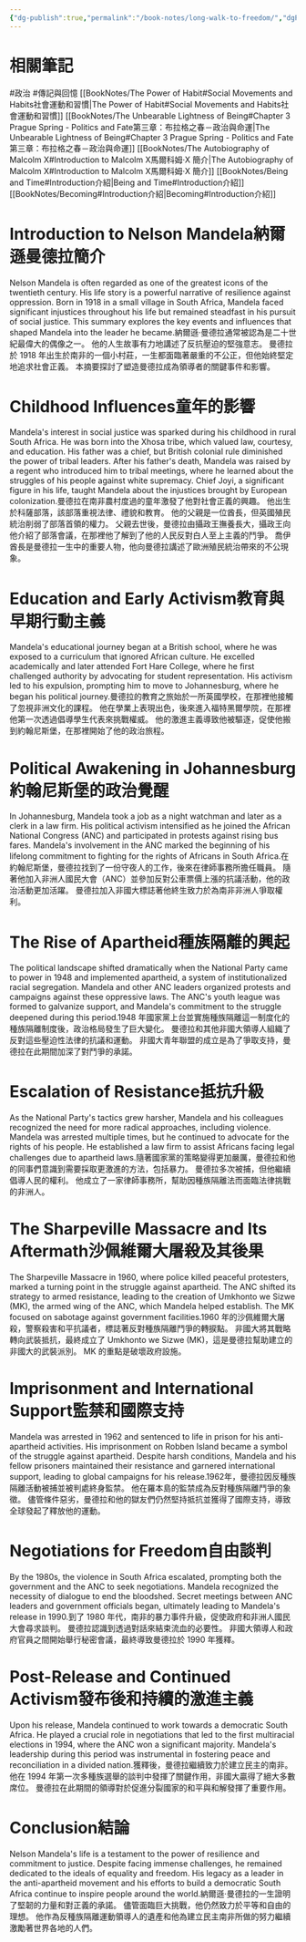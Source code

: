 ```yaml
---
{"dg-publish":true,"permalink":"/book-notes/long-walk-to-freedom/","dgPassFrontmatter":true,"created":"2024-11-24T10:41:52.476+08:00","updated":"2024-11-28T01:07:37.422+08:00"}
---
```


# 相關筆記
#政治 #傳記與回憶 
[[BookNotes/The Power of Habit#Social Movements and Habits社會運動和習慣\|The Power of Habit#Social Movements and Habits社會運動和習慣]]
[[BookNotes/The Unbearable Lightness of Being#Chapter 3 Prague Spring - Politics and Fate第三章：布拉格之春－政治與命運\|The Unbearable Lightness of Being#Chapter 3 Prague Spring - Politics and Fate第三章：布拉格之春－政治與命運]]
[[BookNotes/The Autobiography of Malcolm X#Introduction to Malcolm X馬爾科姆·X 簡介\|The Autobiography of Malcolm X#Introduction to Malcolm X馬爾科姆·X 簡介]]
[[BookNotes/Being and Time#Introduction介紹\|Being and Time#Introduction介紹]]
[[BookNotes/Becoming#Introduction介紹\|Becoming#Introduction介紹]]
# Introduction to Nelson Mandela納爾遜曼德拉簡介

Nelson Mandela is often regarded as one of the greatest icons of the twentieth century. His life story is a powerful narrative of resilience against oppression. Born in 1918 in a small village in South Africa, Mandela faced significant injustices throughout his life but remained steadfast in his pursuit of social justice. This summary explores the key events and influences that shaped Mandela into the leader he became.納爾遜·曼德拉通常被認為是二十世紀最偉大的偶像之一。 他的人生故事有力地講述了反抗壓迫的堅強意志。 曼德拉於 1918 年出生於南非的一個小村莊，一生都面臨著嚴重的不公正，但他始終堅定地追求社會正義。 本摘要探討了塑造曼德拉成為領導者的關鍵事件和影響。

# Childhood Influences童年的影響

Mandela's interest in social justice was sparked during his childhood in rural South Africa. He was born into the Xhosa tribe, which valued law, courtesy, and education. His father was a chief, but British colonial rule diminished the power of tribal leaders. After his father's death, Mandela was raised by a regent who introduced him to tribal meetings, where he learned about the struggles of his people against white supremacy. Chief Joyi, a significant figure in his life, taught Mandela about the injustices brought by European colonization.曼德拉在南非農村度過的童年激發了他對社會正義的興趣。 他出生於科薩部落，該部落重視法律、禮貌和教育。 他的父親是一位酋長，但英國殖民統治削弱了部落首領的權力。 父親去世後，曼德拉由攝政王撫養長大，攝政王向他介紹了部落會議，在那裡他了解到了他的人民反對白人至上主義的鬥爭。 喬伊酋長是曼德拉一生中的重要人物，他向曼德拉講述了歐洲殖民統治帶來的不公現象。

# Education and Early Activism教育與早期行動主義

Mandela's educational journey began at a British school, where he was exposed to a curriculum that ignored African culture. He excelled academically and later attended Fort Hare College, where he first challenged authority by advocating for student representation. His activism led to his expulsion, prompting him to move to Johannesburg, where he began his political journey.曼德拉的教育之旅始於一所英國學校，在那裡他接觸了忽視非洲文化的課程。 他在學業上表現出色，後來進入福特黑爾學院，在那裡他第一次透過倡導學生代表來挑戰權威。 他的激進主義導致他被驅逐，促使他搬到約翰尼斯堡，在那裡開始了他的政治旅程。

# Political Awakening in Johannesburg約翰尼斯堡的政治覺醒

In Johannesburg, Mandela took a job as a night watchman and later as a clerk in a law firm. His political activism intensified as he joined the African National Congress (ANC) and participated in protests against rising bus fares. Mandela's involvement in the ANC marked the beginning of his lifelong commitment to fighting for the rights of Africans in South Africa.在約翰尼斯堡，曼德拉找到了一份守夜人的工作，後來在律師事務所擔任職員。 隨著他加入非洲人國民大會（ANC）並參加反對公車票價上漲的抗議活動，他的政治活動更加活躍。 曼德拉加入非國大標誌著他終生致力於為南非非洲人爭取權利。

# The Rise of Apartheid種族隔離的興起

The political landscape shifted dramatically when the National Party came to power in 1948 and implemented apartheid, a system of institutionalized racial segregation. Mandela and other ANC leaders organized protests and campaigns against these oppressive laws. The ANC's youth league was formed to galvanize support, and Mandela's commitment to the struggle deepened during this period.1948 年國家黨上台並實施種族隔離這一制度化的種族隔離制度後，政治格局發生了巨大變化。 曼德拉和其他非國大領導人組織了反對這些壓迫性法律的抗議和運動。 非國大青年聯盟的成立是為了爭取支持，曼德拉在此期間加深了對鬥爭的承諾。

# Escalation of Resistance抵抗升級

As the National Party's tactics grew harsher, Mandela and his colleagues recognized the need for more radical approaches, including violence. Mandela was arrested multiple times, but he continued to advocate for the rights of his people. He established a law firm to assist Africans facing legal challenges due to apartheid laws.隨著國家黨的策略變得更加嚴厲，曼德拉和他的同事們意識到需要採取更激進的方法，包括暴力。 曼德拉多次被捕，但他繼續倡導人民的權利。 他成立了一家律師事務所，幫助因種族隔離法而面臨法律挑戰的非洲人。

# The Sharpeville Massacre and Its Aftermath沙佩維爾大屠殺及其後果

The Sharpeville Massacre in 1960, where police killed peaceful protesters, marked a turning point in the struggle against apartheid. The ANC shifted its strategy to armed resistance, leading to the creation of Umkhonto we Sizwe (MK), the armed wing of the ANC, which Mandela helped establish. The MK focused on sabotage against government facilities.1960 年的沙佩維爾大屠殺，警察殺害和平抗議者，標誌著反對種族隔離鬥爭的轉捩點。 非國大將其戰略轉向武裝抵抗，最終成立了 Umkhonto we Sizwe (MK)，這是曼德拉幫助建立的非國大的武裝派別。 MK 的重點是破壞政府設施。

# Imprisonment and International Support監禁和國際支持

Mandela was arrested in 1962 and sentenced to life in prison for his anti-apartheid activities. His imprisonment on Robben Island became a symbol of the struggle against apartheid. Despite harsh conditions, Mandela and his fellow prisoners maintained their resistance and garnered international support, leading to global campaigns for his release.1962年，曼德拉因反種族隔離活動被捕並被判處終身監禁。 他在羅本島的監禁成為反對種族隔離鬥爭的象徵。 儘管條件惡劣，曼德拉和他的獄友們仍然堅持抵抗並獲得了國際支持，導致全球發起了釋放他的運動。

# Negotiations for Freedom自由談判

By the 1980s, the violence in South Africa escalated, prompting both the government and the ANC to seek negotiations. Mandela recognized the necessity of dialogue to end the bloodshed. Secret meetings between ANC leaders and government officials began, ultimately leading to Mandela's release in 1990.到了 1980 年代，南非的暴力事件升級，促使政府和非洲人國民大會尋求談判。 曼德拉認識到透過對話來結束流血的必要性。 非國大領導人和政府官員之間開始舉行秘密會議，最終導致曼德拉於 1990 年獲釋。

# Post-Release and Continued Activism發布後和持續的激進主義

Upon his release, Mandela continued to work towards a democratic South Africa. He played a crucial role in negotiations that led to the first multiracial elections in 1994, where the ANC won a significant majority. Mandela's leadership during this period was instrumental in fostering peace and reconciliation in a divided nation.獲釋後，曼德拉繼續致力於建立民主的南非。 他在 1994 年第一次多種族選舉的談判中發揮了關鍵作用，非國大贏得了絕大多數席位。 曼德拉在此期間的領導對於促進分裂國家的和平與和解發揮了重要作用。

# Conclusion結論

Nelson Mandela's life is a testament to the power of resilience and commitment to justice. Despite facing immense challenges, he remained dedicated to the ideals of equality and freedom. His legacy as a leader in the anti-apartheid movement and his efforts to build a democratic South Africa continue to inspire people around the world.納爾遜·曼德拉的一生證明了堅韌的力量和對正義的承諾。 儘管面臨巨大挑戰，他仍然致力於平等和自由的理想。 他作為反種族隔離運動領導人的遺產和他為建立民主南非所做的努力繼續激勵著世界各地的人們。